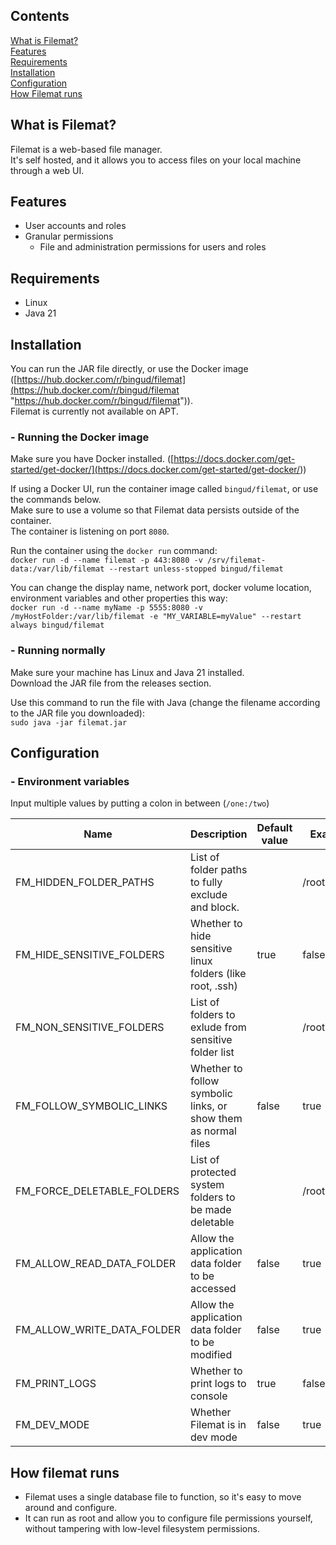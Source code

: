 ## Contents

[What is Filemat?](<#what-is-filemat> "What is Filemat?")  
[Features](<#features> "Features")  
[Requirements](<#requirements> "Requirements")  
[Installation](<#installation> "Installation")  
[Configuration](<#configuration> "Configuration")  
[How Filemat runs](<#how-filemat-runs> "How Filemat runs")  


## What is Filemat?

Filemat is a web-based file manager.  
It's self hosted, and it allows you to access files on your local machine through a web UI.  
  


## Features

- User accounts and roles
- Granular permissions
    - File and administration permissions for users and roles



## Requirements

- Linux
- Java 21



## Installation

You can run the JAR file directly, or use the Docker image ([https://hub.docker.com/r/bingud/filemat](<https://hub.docker.com/r/bingud/filemat> "https://hub.docker.com/r/bingud/filemat")).  
Filemat is currently not available on APT.  


### \- Running the Docker image

Make sure you have Docker installed. ([https://docs.docker.com/get-started/get-docker/](<https://docs.docker.com/get-started/get-docker/>))  
  
If using a Docker UI, run the container image called `bingud/filemat`, or use the commands below.  
Make sure to use a volume so that Filemat data persists outside of the container.  
The container is listening on port `8080`.  
  
Run the container using the `docker run` command:  
`docker run -d --name filemat -p 443:8080 -v /srv/filemat-data:/var/lib/filemat --restart unless-stopped bingud/filemat`  
  
You can change the display name, network port, docker volume location, environment variables and other properties this way:  
`docker run -d --name myName -p 5555:8080 -v /myHostFolder:/var/lib/filemat -e "MY_VARIABLE=myValue" --restart always bingud/filemat`  


### \- Running normally

Make sure your machine has Linux and Java 21 installed.  
Download the JAR file from the releases section.  
  
Use this command to run the file with Java (change the filename according to the JAR file you downloaded):  
`sudo java -jar filemat.jar`  


## Configuration

### \- Environment variables

Input multiple values by putting a colon in between (`/one:/two`)

| Name                                                                 | Description                                                          | Default value                                                        | Example value                                                        |
| -------------------------------------------------------------------- | -------------------------------------------------------------------- | -------------------------------------------------------------------- | -------------------------------------------------------------------- |
| FM\_HIDDEN\_FOLDER\_PATHS                                            | List of folder paths to fully exclude and block.                     |                                                                      | /root:/home/folder                                                   |
| FM\_HIDE\_SENSITIVE\_FOLDERS                                         | Whether to hide sensitive linux folders (like root, .ssh)            | true                                                                 | false                                                                |
| FM\_NON\_SENSITIVE\_FOLDERS                                          | List of folders to exlude from sensitive folder list                 |                                                                      | /root:/etc/ssh                                                       |
| FM\_FOLLOW\_SYMBOLIC\_LINKS                                          | Whether to follow symbolic links, or show them as normal files       | false                                                                | true                                                                 |
| FM\_FORCE\_DELETABLE\_FOLDERS                                        | List of protected system folders to be made deletable                |                                                                      | /root:/etc                                                           |
| FM\_ALLOW\_READ\_DATA\_FOLDER                                        | Allow the application data folder to be accessed                     | false                                                                | true                                                                 |
| FM\_ALLOW\_WRITE\_DATA\_FOLDER                                       | Allow the application data folder to be modified                     | false                                                                | true                                                                 |
| FM\_PRINT\_LOGS                                                      | Whether to print logs to console                                     | true                                                                 | false                                                                |
| FM\_DEV\_MODE                                                        | Whether Filemat is in dev mode                                       | false                                                                | true                                                                 |



## How filemat runs

- Filemat uses a single database file to function, so it's easy to move around and configure.
- It can run as root and allow you to configure file permissions yourself, without tampering with low-level filesystem permissions.